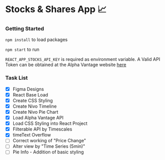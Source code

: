 # Stocks & Shares App 📈

### Getting Started

`npm install` to load packages

`npm start` to run

`REACT_APP_STOCKS_API_KEY` is required as environment variable. A Valid API Token can be obtained at the Alpha Vantage website [here](https://www.alphavantage.co/support/#api-key)


### Task List

- [x] Figma Designs
- [x] React Base Load
- [x] Create CSS Styling
- [x] Create Nivo Timeline
- [x] Create Nivo Pie Chart
- [x] Load Alpha Vantage API
- [x] Load CSS Styling into React Project
- [x] Filterable API by Timescales
- [x] timeText Overflow
- [ ] Correct working of "Price Change"
- [ ] Alter view by "Time Series (5min)"
- [ ] Pie Info - Addition of basic styling
